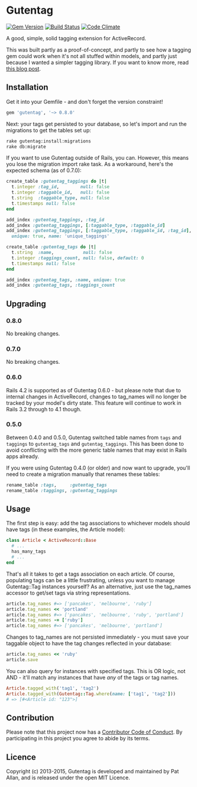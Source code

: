 # Gutentag

[![Gem Version](https://badge.fury.io/rb/gutentag.png)](http://badge.fury.io/rb/gutentag)
[![Build Status](https://travis-ci.org/pat/gutentag.png?branch=master)](https://travis-ci.org/pat/gutentag)
[![Code Climate](https://codeclimate.com/github/pat/gutentag.png)](https://codeclimate.com/github/pat/gutentag)

A good, simple, solid tagging extension for ActiveRecord.

This was built partly as a proof-of-concept, and partly to see how a tagging gem could work when it's not all stuffed within models, and partly just because I wanted a simpler tagging library. If you want to know more, read [this blog post](http://freelancing-gods.com/posts/gutentag_simple_rails_tagging).

## Installation

Get it into your Gemfile - and don't forget the version constraint!

```Ruby
gem 'gutentag', '~> 0.8.0'
```

Next: your tags get persisted to your database, so let's import and run the migrations to get the tables set up:

```Bash
rake gutentag:install:migrations
rake db:migrate
```

If you want to use Gutentag outside of Rails, you can. However, this means you lose the migration import rake task. As a workaround, here's the expected schema (as of 0.7.0):

```Ruby
create_table :gutentag_taggings do |t|
  t.integer :tag_id,        null: false
  t.integer :taggable_id,   null: false
  t.string  :taggable_type, null: false
  t.timestamps null: false
end

add_index :gutentag_taggings, :tag_id
add_index :gutentag_taggings, [:taggable_type, :taggable_id]
add_index :gutentag_taggings, [:taggable_type, :taggable_id, :tag_id],
  unique: true, name: 'unique_taggings'

create_table :gutentag_tags do |t|
  t.string  :name,           null: false
  t.integer :taggings_count, null: false, default: 0
  t.timestamps null: false
end

add_index :gutentag_tags, :name, unique: true
add_index :gutentag_tags, :taggings_count
```

## Upgrading

### 0.8.0

No breaking changes.

### 0.7.0

No breaking changes.

### 0.6.0

Rails 4.2 is supported as of Gutentag 0.6.0 - but please note that due to internal changes in ActiveRecord, changes to tag_names will no longer be tracked by your model's dirty state. This feature will continue to work in Rails 3.2 through to 4.1 though.

### 0.5.0

Between 0.4.0 and 0.5.0, Gutentag switched table names from `tags` and `taggings` to `gutentag_tags` and `gutentag_taggings`. This has been done to avoid conflicting with the more generic table names that may exist in Rails apps already.

If you were using Gutentag 0.4.0 (or older) and now want to upgrade, you'll need to create a migration manually that renames these tables:

```Ruby
rename_table :tags,     :gutentag_tags
rename_table :taggings, :gutentag_taggings
```

## Usage

The first step is easy: add the tag associations to whichever models should have tags (in these examples, the Article model):

```Ruby
class Article < ActiveRecord::Base
  # ...
  has_many_tags
  # ...
end
```

That's all it takes to get a tags association on each article. Of course, populating tags can be a little frustrating, unless you want to manage Gutentag::Tag instances yourself? As an alternative, just use the tag_names accessor to get/set tags via string representations.

```Ruby
article.tag_names #=> ['pancakes', 'melbourne', 'ruby']
article.tag_names << 'portland'
article.tag_names #=> ['pancakes', 'melbourne', 'ruby', 'portland']
article.tag_names -= ['ruby']
article.tag_names #=> ['pancakes', 'melbourne', 'portland']
```

Changes to tag_names are not persisted immediately - you must save your taggable object to have the tag changes reflected in your database:

```Ruby
article.tag_names << 'ruby'
article.save
```

You can also query for instances with specified tags. This is OR logic, not AND - it'll match any instances that have *any* of the tags or tag names.

```Ruby
Article.tagged_with('tag1', 'tag2')
Article.tagged_with(Gutentag::Tag.where(name: ['tag1', 'tag2']))
# => [#<Article id: "123">]
```

## Contribution

Please note that this project now has a [Contributor Code of Conduct](http://contributor-covenant.org/version/1/0/0/). By participating in this project you agree to abide by its terms.

## Licence

Copyright (c) 2013-2015, Gutentag is developed and maintained by Pat Allan, and is released under the open MIT Licence.
